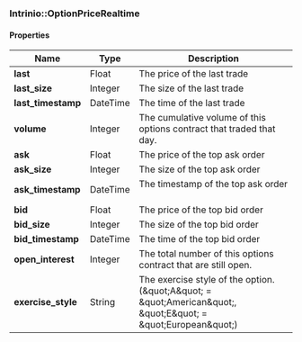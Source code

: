 

[//]: # (CLASS:Intrinio::OptionPriceRealtime)

[//]: # (KIND:object)

### Intrinio::OptionPriceRealtime

#### Properties

[//]: # (START_DEFINITION)

Name | Type | Description
------------ | ------------- | -------------
**last** | Float | The price of the last trade &nbsp;
**last_size** | Integer | The size of the last trade &nbsp;
**last_timestamp** | DateTime | The time of the last trade &nbsp;
**volume** | Integer | The cumulative volume of this options contract that traded that day. &nbsp;
**ask** | Float | The price of the top ask order &nbsp;
**ask_size** | Integer | The size of the top ask order &nbsp;
**ask_timestamp** | DateTime | The timestamp of the top ask order &nbsp;
**bid** | Float | The price of the top bid order &nbsp;
**bid_size** | Integer | The size of the top bid order &nbsp;
**bid_timestamp** | DateTime | The time of the top bid order &nbsp;
**open_interest** | Integer | The total number of this options contract that are still open. &nbsp;
**exercise_style** | String | The exercise style of the option.  (\&quot;A\&quot; &#x3D; \&quot;American\&quot;, \&quot;E\&quot; &#x3D; \&quot;European\&quot;) &nbsp;

[//]: # (END_DEFINITION)



